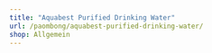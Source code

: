 ```yaml
---
title: "Aquabest Purified Drinking Water"
url: /paombong/aquabest-purified-drinking-water/
shop: Allgemein
---
```

